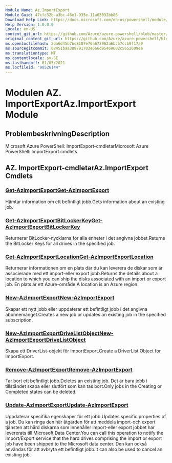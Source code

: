 ```yaml
---
Module Name: Az.ImportExport
Module Guid: 47cfc32b-a3bc-46e1-935e-11a63032bb86
Download Help Link: https://docs.microsoft.com/en-us/powershell/module/az.importexport
Help Version: 1.0.0.0
Locale: en-US
content_git_url: https://github.com/Azure/azure-powershell/blob/master/src/ImportExport/help/Az.ImportExport.md
original_content_git_url: https://github.com/Azure/azure-powershell/blob/master/src/ImportExport/help/Az.ImportExport.md
ms.openlocfilehash: 2da6d45b7bc8107e70a672962a6bc57ccb9f17a0
ms.sourcegitcommit: 68451baa389791703e666d95469602c5652609ee
ms.translationtype: MT
ms.contentlocale: sv-SE
ms.lasthandoff: 01/05/2021
ms.locfileid: "98526144"
---
```

# <span data-ttu-id="e40bd-101">Modulen AZ. ImportExport</span><span class="sxs-lookup"><span data-stu-id="e40bd-101">Az.ImportExport Module</span></span>
## <span data-ttu-id="e40bd-102">Problembeskrivning</span><span class="sxs-lookup"><span data-stu-id="e40bd-102">Description</span></span>
<span data-ttu-id="e40bd-103">Microsoft Azure PowerShell: ImportExport-cmdletar</span><span class="sxs-lookup"><span data-stu-id="e40bd-103">Microsoft Azure PowerShell: ImportExport cmdlets</span></span>

## <span data-ttu-id="e40bd-104">AZ. ImportExport-cmdletar</span><span class="sxs-lookup"><span data-stu-id="e40bd-104">Az.ImportExport Cmdlets</span></span>
### [<span data-ttu-id="e40bd-105">Get-AzImportExport</span><span class="sxs-lookup"><span data-stu-id="e40bd-105">Get-AzImportExport</span></span>](Get-AzImportExport.md)
<span data-ttu-id="e40bd-106">Hämtar information om ett befintligt jobb.</span><span class="sxs-lookup"><span data-stu-id="e40bd-106">Gets information about an existing job.</span></span>

### [<span data-ttu-id="e40bd-107">Get-AzImportExportBitLockerKey</span><span class="sxs-lookup"><span data-stu-id="e40bd-107">Get-AzImportExportBitLockerKey</span></span>](Get-AzImportExportBitLockerKey.md)
<span data-ttu-id="e40bd-108">Returnerar BitLocker-nycklarna för alla enheter i det angivna jobbet.</span><span class="sxs-lookup"><span data-stu-id="e40bd-108">Returns the BitLocker Keys for all drives in the specified job.</span></span>

### [<span data-ttu-id="e40bd-109">Get-AzImportExportLocation</span><span class="sxs-lookup"><span data-stu-id="e40bd-109">Get-AzImportExportLocation</span></span>](Get-AzImportExportLocation.md)
<span data-ttu-id="e40bd-110">Returnerar informationen om en plats där du kan leverera de diskar som är associerade med ett import-eller export jobb.</span><span class="sxs-lookup"><span data-stu-id="e40bd-110">Returns the details about a location to which you can ship the disks associated with an import or export job.</span></span>
<span data-ttu-id="e40bd-111">En plats är ett Azure-område.</span><span class="sxs-lookup"><span data-stu-id="e40bd-111">A location is an Azure region.</span></span>

### [<span data-ttu-id="e40bd-112">New-AzImportExport</span><span class="sxs-lookup"><span data-stu-id="e40bd-112">New-AzImportExport</span></span>](New-AzImportExport.md)
<span data-ttu-id="e40bd-113">Skapar ett nytt jobb eller uppdaterar ett befintligt jobb i det angivna abonnemanget.</span><span class="sxs-lookup"><span data-stu-id="e40bd-113">Creates a new job or updates an existing job in the specified subscription.</span></span>

### [<span data-ttu-id="e40bd-114">New-AzImportExportDriveListObject</span><span class="sxs-lookup"><span data-stu-id="e40bd-114">New-AzImportExportDriveListObject</span></span>](New-AzImportExportDriveListObject.md)
<span data-ttu-id="e40bd-115">Skapa ett DriverList-objekt för ImportExport.</span><span class="sxs-lookup"><span data-stu-id="e40bd-115">Create a DriverList Object for ImportExport.</span></span>

### [<span data-ttu-id="e40bd-116">Remove-AzImportExport</span><span class="sxs-lookup"><span data-stu-id="e40bd-116">Remove-AzImportExport</span></span>](Remove-AzImportExport.md)
<span data-ttu-id="e40bd-117">Tar bort ett befintligt jobb.</span><span class="sxs-lookup"><span data-stu-id="e40bd-117">Deletes an existing job.</span></span>
<span data-ttu-id="e40bd-118">Det är bara jobb i tillståndet skapa eller slutfört som kan tas bort.</span><span class="sxs-lookup"><span data-stu-id="e40bd-118">Only jobs in the Creating or Completed states can be deleted.</span></span>

### [<span data-ttu-id="e40bd-119">Update-AzImportExport</span><span class="sxs-lookup"><span data-stu-id="e40bd-119">Update-AzImportExport</span></span>](Update-AzImportExport.md)
<span data-ttu-id="e40bd-120">Uppdaterar specifika egenskaper för ett jobb.</span><span class="sxs-lookup"><span data-stu-id="e40bd-120">Updates specific properties of a job.</span></span>
<span data-ttu-id="e40bd-121">Du kan ringa den här åtgärden för att meddela import-och export tjänsten att hård diskarna som innehåller import-eller export jobbet har levererats till Microsoft Data Center.</span><span class="sxs-lookup"><span data-stu-id="e40bd-121">You can call this operation to notify the Import/Export service that the hard drives comprising the import or export job have been shipped to the Microsoft data center.</span></span>
<span data-ttu-id="e40bd-122">Den kan också användas för att avbryta ett befintligt jobb.</span><span class="sxs-lookup"><span data-stu-id="e40bd-122">It can also be used to cancel an existing job.</span></span>

